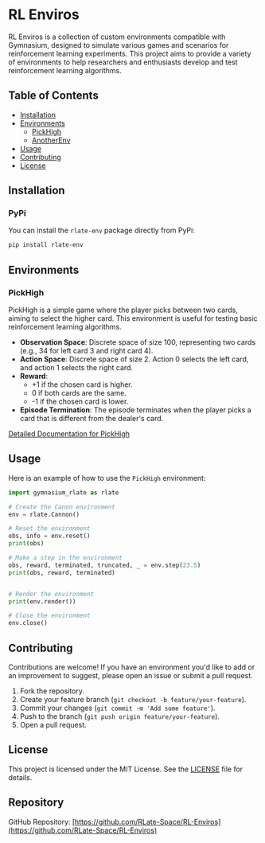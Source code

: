 # RL Enviros

RL Enviros is a collection of custom environments compatible with Gymnasium, designed to simulate various games and scenarios for reinforcement learning experiments. This project aims to provide a variety of environments to help researchers and enthusiasts develop and test reinforcement learning algorithms.

## Table of Contents

- [Installation](#installation)
- [Environments](#environments)
  - [PickHigh](#pickhigh)
  - [AnotherEnv](#anotherenv)
- [Usage](#usage)
- [Contributing](#contributing)
- [License](#license)

## Installation

### PyPi

You can install the `rlate-env` package directly from PyPi:

```bash
pip install rlate-env
```

## Environments

### PickHigh

PickHigh is a simple game where the player picks between two cards, aiming to select the higher card. This environment is useful for testing basic reinforcement learning algorithms.

- **Observation Space**: Discrete space of size 100, representing two cards (e.g., 34 for left card 3 and right card 4).
- **Action Space**: Discrete space of size 2. Action 0 selects the left card, and action 1 selects the right card.
- **Reward**:
    - +1 if the chosen card is higher.
    - 0 if both cards are the same.
    - -1 if the chosen card is lower.
- **Episode Termination**: The episode terminates when the player picks a card that is different from the dealer's card.

[Detailed Documentation for PickHigh](src/gymnasium_rlate/pick_high/README.md)

## Usage

Here is an example of how to use the `PickHigh` environment:

```python
import gymnasium_rlate as rlate

# Create the Canon environment
env = rlate.Cannon()

# Reset the environment
obs, info = env.reset()
print(obs)

# Make a step in the environment
obs, reward, terminated, truncated, _ = env.step(23.5)
print(obs, reward, terminated)


# Render the environment
print(env.render())

# Close the environment
env.close()
```

## Contributing

Contributions are welcome! If you have an environment you'd like to add or an improvement to suggest, please open an issue or submit a pull request.

1. Fork the repository.
2. Create your feature branch (`git checkout -b feature/your-feature`).
3. Commit your changes (`git commit -m 'Add some feature'`).
4. Push to the branch (`git push origin feature/your-feature`).
5. Open a pull request.

## License

This project is licensed under the MIT License. See the [LICENSE](LICENSE) file for details.

## Repository

GitHub Repository: [https://github.com/RLate-Space/RL-Enviros](https://github.com/RLate-Space/RL-Enviros)
